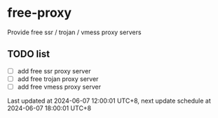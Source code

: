 
# free-proxy
Provide free ssr / trojan / vmess proxy servers


## TODO list
- [ ] add free ssr proxy server
- [ ] add free trojan proxy server
- [ ] add free vmess proxy server

Last updated at 2024-06-07 12:00:01 UTC+8, next update schedule at 2024-06-07 18:00:01 UTC+8

